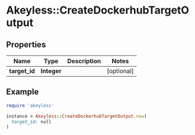 # Akeyless::CreateDockerhubTargetOutput

## Properties

| Name | Type | Description | Notes |
| ---- | ---- | ----------- | ----- |
| **target_id** | **Integer** |  | [optional] |

## Example

```ruby
require 'akeyless'

instance = Akeyless::CreateDockerhubTargetOutput.new(
  target_id: null
)
```

